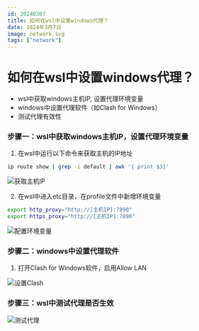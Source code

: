 ```yaml
---
id: 20240307
title: 如何在wsl中设置windows代理？
date: 2024年3月7日
image: network.svg
tags: ["network"]
---
```



# 如何在wsl中设置windows代理？

 - wsl中获取windows主机IP, 设置代理环境变量
 - windows中设置代理软件（如Clash for Windows）
 - 测试代理有效性


### 步骤一：wsl中获取windows主机IP，设置代理环境变量

1. 在wsl中运行以下命令来获取主机的IP地址

```bash
ip route show | grep -i default | awk '{ print $3}'
```
![获取主机IP](/20240307获取主机IP.png)

2. 在wsl中进入etc目录，在profile文件中新增环境变量

```bash
export http_proxy="http://[主机IP]:7890"
export https_proxy="http://[主机IP]:7890"
```
![配置环境变量](/20240307配置环境变量.png)

### 步骤二：windows中设置代理软件

1. 打开Clash for Windows软件，启用Allow LAN

![设置Clash](/20240307设置Clash软件.png)

### 步骤三：wsl中测试代理是否生效

![测试代理](/20240307测试代理.png)